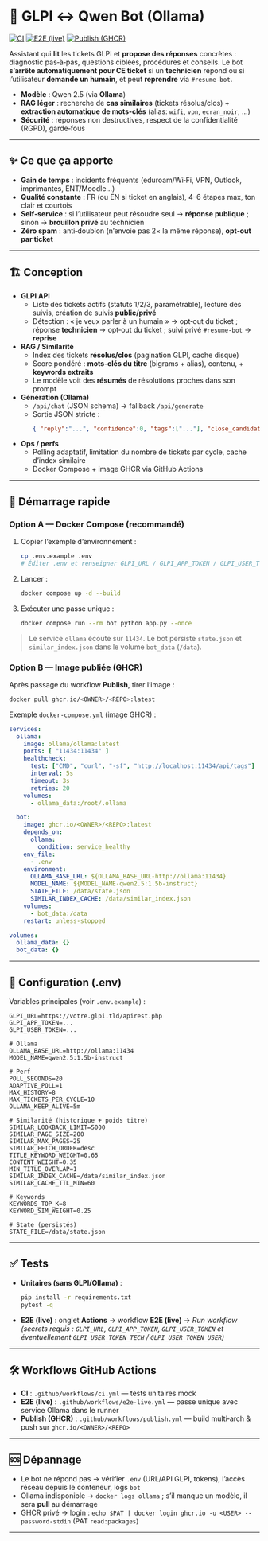 # 🧠 GLPI ↔ Qwen Bot (Ollama)

[![CI](https://github.com/<OWNER>/<REPO>/actions/workflows/ci.yml/badge.svg)](https://github.com/<OWNER>/<REPO>/actions/workflows/ci.yml)
[![E2E (live)](https://github.com/<OWNER>/<REPO>/actions/workflows/e2e-live.yml/badge.svg)](https://github.com/<OWNER>/<REPO>/actions/workflows/e2e-live.yml)
[![Publish (GHCR)](https://github.com/<OWNER>/<REPO>/actions/workflows/publish.yml/badge.svg)](https://github.com/<OWNER>/<REPO>/actions/workflows/publish.yml)

Assistant qui **lit** les tickets GLPI et **propose des réponses** concrètes : diagnostic pas‑à‑pas, questions ciblées, procédures et conseils.
Le bot **s’arrête automatiquement pour CE ticket** si un **technicien** répond ou si l’utilisateur **demande un humain**, et peut **reprendre** via `#resume-bot`.

- **Modèle** : Qwen 2.5 (via **Ollama**)
- **RAG léger** : recherche de **cas similaires** (tickets résolus/clos) + **extraction automatique de mots‑clés** (alias: `wifi`, `vpn`, `ecran_noir`, …)
- **Sécurité** : réponses non destructives, respect de la confidentialité (RGPD), garde‑fous

---

## ✨ Ce que ça apporte
- **Gain de temps** : incidents fréquents (eduroam/Wi‑Fi, VPN, Outlook, imprimantes, ENT/Moodle…)
- **Qualité constante** : FR (ou EN si ticket en anglais), 4–6 étapes max, ton clair et courtois
- **Self‑service** : si l’utilisateur peut résoudre seul → **réponse publique** ; sinon → **brouillon privé** au technicien
- **Zéro spam** : anti‑doublon (n’envoie pas 2× la même réponse), **opt‑out par ticket**

---

## 🏗️ Conception
- **GLPI API**
  - Liste des tickets actifs (statuts 1/2/3, paramétrable), lecture des suivis, création de suivis **public/privé**
  - Détection : « je veux parler à un humain » → opt‑out du ticket ; réponse **technicien** → opt‑out du ticket ; suivi privé `#resume-bot` → **reprise**
- **RAG / Similarité**
  - Index des tickets **résolus/clos** (pagination GLPI, cache disque)
  - Score pondéré : **mots‑clés du titre** (bigrams + alias), contenu, + **keywords extraits**
  - Le modèle voit des **résumés** de résolutions proches dans son prompt
- **Génération (Ollama)**
  - `/api/chat` (JSON schema) → fallback `/api/generate`
  - Sortie JSON stricte :
    ```json
    { "reply":"...", "confidence":0, "tags":["..."], "close_candidate":false, "audience":"user|technician", "public_reply":true|false }
    ```
- **Ops / perfs**
  - Polling adaptatif, limitation du nombre de tickets par cycle, cache d’index similaire
  - Docker Compose + image GHCR via GitHub Actions

---

## 🚀 Démarrage rapide

### Option A — Docker Compose (recommandé)
1. Copier l’exemple d’environnement :
   ```bash
   cp .env.example .env
   # Éditer .env et renseigner GLPI_URL / GLPI_APP_TOKEN / GLPI_USER_TOKEN
   ```
2. Lancer :
   ```bash
   docker compose up -d --build
   ```
3. Exécuter une passe unique :
   ```bash
   docker compose run --rm bot python app.py --once
   ```
> Le service `ollama` écoute sur `11434`. Le bot persiste `state.json` et `similar_index.json` dans le volume `bot_data` (`/data`).

### Option B — Image publiée (GHCR)
Après passage du workflow **Publish**, tirer l’image :
```bash
docker pull ghcr.io/<OWNER>/<REPO>:latest
```
Exemple `docker-compose.yml` (image GHCR) :
```yaml
services:
  ollama:
    image: ollama/ollama:latest
    ports: [ "11434:11434" ]
    healthcheck:
      test: ["CMD", "curl", "-sf", "http://localhost:11434/api/tags"]
      interval: 5s
      timeout: 3s
      retries: 20
    volumes:
      - ollama_data:/root/.ollama

  bot:
    image: ghcr.io/<OWNER>/<REPO>:latest
    depends_on:
      ollama:
        condition: service_healthy
    env_file:
      - .env
    environment:
      OLLAMA_BASE_URL: ${OLLAMA_BASE_URL-http://ollama:11434}
      MODEL_NAME: ${MODEL_NAME-qwen2.5:1.5b-instruct}
      STATE_FILE: /data/state.json
      SIMILAR_INDEX_CACHE: /data/similar_index.json
    volumes:
      - bot_data:/data
    restart: unless-stopped

volumes:
  ollama_data: {}
  bot_data: {}
```

---

## 🔧 Configuration (.env)
Variables principales (voir `.env.example`) :
```
GLPI_URL=https://votre.glpi.tld/apirest.php
GLPI_APP_TOKEN=...
GLPI_USER_TOKEN=...

# Ollama
OLLAMA_BASE_URL=http://ollama:11434
MODEL_NAME=qwen2.5:1.5b-instruct

# Perf
POLL_SECONDS=20
ADAPTIVE_POLL=1
MAX_HISTORY=8
MAX_TICKETS_PER_CYCLE=10
OLLAMA_KEEP_ALIVE=5m

# Similarité (historique + poids titre)
SIMILAR_LOOKBACK_LIMIT=5000
SIMILAR_PAGE_SIZE=200
SIMILAR_MAX_PAGES=25
SIMILAR_FETCH_ORDER=desc
TITLE_KEYWORD_WEIGHT=0.65
CONTENT_WEIGHT=0.35
MIN_TITLE_OVERLAP=1
SIMILAR_INDEX_CACHE=/data/similar_index.json
SIMILAR_CACHE_TTL_MIN=60

# Keywords
KEYWORDS_TOP_K=8
KEYWORD_SIM_WEIGHT=0.25

# State (persistés)
STATE_FILE=/data/state.json
```

---

## ✅ Tests
- **Unitaires (sans GLPI/Ollama)** :
  ```bash
  pip install -r requirements.txt
  pytest -q
  ```
- **E2E (live)** : onglet **Actions** → workflow **E2E (live)** → *Run workflow*  
  *(secrets requis : `GLPI_URL`, `GLPI_APP_TOKEN`, `GLPI_USER_TOKEN` et éventuellement `GLPI_USER_TOKEN_TECH` / `GLPI_USER_TOKEN_USER`)*

---

## 🛠️ Workflows GitHub Actions
- **CI** : `.github/workflows/ci.yml` — tests unitaires mock  
- **E2E (live)** : `.github/workflows/e2e-live.yml` — passe unique avec service Ollama dans le runner  
- **Publish (GHCR)** : `.github/workflows/publish.yml` — build multi‑arch & push sur `ghcr.io/<OWNER>/<REPO>`

---

## 🆘 Dépannage
- Le bot ne répond pas → vérifier `.env` (URL/API GLPI, tokens), l’accès réseau depuis le conteneur, logs `bot`
- Ollama indisponible → `docker logs ollama` ; s’il manque un modèle, il sera **pull** au démarrage
- GHCR privé → login : `echo $PAT | docker login ghcr.io -u <USER> --password-stdin` (PAT `read:packages`)

---

